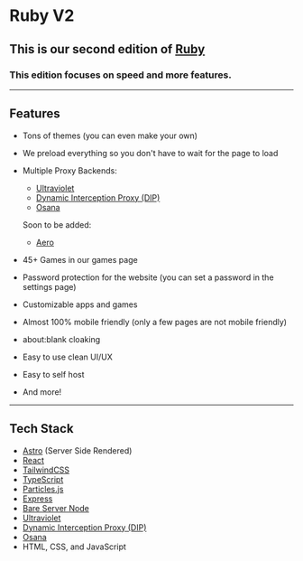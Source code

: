 # Ruby V2

## This is our second edition of [Ruby](https://github.com/ruby-network/ruby)

### This edition focuses on speed and more features.
---

## Features

- Tons of themes (you can even make your own)

- We preload everything so you don't have to wait for the page to load

- Multiple Proxy Backends:
    - [Ultraviolet](https://github.com/titaniumnetwork-dev/ultraviolet)
    - [Dynamic Interception Proxy (DIP)](https://github.com/Dynamic-Interception-Proxy/DIP)
    - [Osana](https://github.com/nebulaservices/osana)

    Soon to be added:
    - [Aero](https://github.com/proxyhaven/aero)

- 45+ Games in our games page

- Password protection for the website (you can set a password in the settings page)

- Customizable apps and games

- Almost 100% mobile friendly (only a few pages are not mobile friendly)

- about:blank cloaking

- Easy to use clean UI/UX

- Easy to self host

- And more!

---
## Tech Stack

- [Astro](https://astro.build/) (Server Side Rendered)
- [React](https://reactjs.org/)
- [TailwindCSS](https://tailwindcss.com/)
- [TypeScript](https://www.typescriptlang.org/)
- [Particles.js](https://vincentgarreau.com/particles.js/)
- [Express](https://expressjs.com/)
- [Bare Server Node](https://github.com/tomphttp/bare-server-node)
- [Ultraviolet](https://github.com/titaniumnetwork-dev/ultraviolet)
- [Dynamic Interception Proxy (DIP)](https://github.com/Dynamic-Interception-Proxy/DIP)
- [Osana](https://github.com/nebulaservices/osana)
- HTML, CSS, and JavaScript

